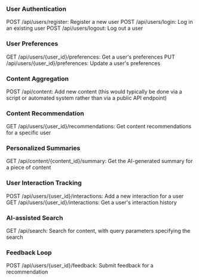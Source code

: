 ### User Authentication 
POST /api/users/register: Register a new user 
POST /api/users/login: Log in an existing user 
POST /api/users/logout: Log out a user 
 
### User Preferences 
GET /api/users/{user_id}/preferences: Get a user's preferences 
PUT /api/users/{user_id}/preferences: Update a user's preferences 
 
### Content Aggregation 
POST /api/content: Add new content (this would typically be done via a script or automated system rather than via a public API endpoint)

### Content Recommendation 
GET /api/users/{user_id}/recommendations: Get content recommendations for a specific user

### Personalized Summaries
GET /api/content/{content_id}/summary: Get the AI-generated summary for a piece of content
 
### User Interaction Tracking
POST /api/users/{user_id}/interactions: Add a new interaction for a user
GET /api/users/{user_id}/interactions: Get a user's interaction history

### AI-assisted Search
GET /api/search: Search for content, with query parameters specifying the search

### Feedback Loop
POST /api/users/{user_id}/feedback: Submit feedback for a recommendation